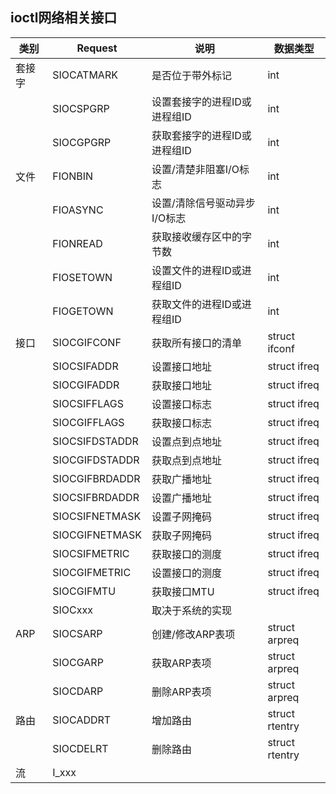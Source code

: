 ## ioctl网络相关接口
|类别|Request|说明|数据类型|
|--|--|--|--|
|套接字|SIOCATMARK|是否位于带外标记|int|
||SIOCSPGRP|设置套接字的进程ID或进程组ID|int|
||SIOCGPGRP|获取套接字的进程ID或进程组ID|int|
|文件|FIONBIN|设置/清楚非阻塞I/O标志|int|
||FIOASYNC|设置/清除信号驱动异步I/O标志|int|
||FIONREAD|获取接收缓存区中的字节数|int|
||FIOSETOWN|设置文件的进程ID或进程组ID|int|
||FIOGETOWN|获取文件的进程ID或进程组ID|int|
|接口|SIOCGIFCONF|获取所有接口的清单|struct ifconf|
||SIOCSIFADDR|设置接口地址|struct ifreq|
||SIOCGIFADDR|获取接口地址|struct ifreq|
||SIOCSIFFLAGS|设置接口标志|struct ifreq|
||SIOCGIFFLAGS|获取接口标志|struct ifreq|
||SIOCSIFDSTADDR|设置点到点地址|struct ifreq|
||SIOCGIFDSTADDR|获取点到点地址|struct ifreq|
||SIOCGIFBRDADDR|获取广播地址|struct ifreq|
||SIOCSIFBRDADDR|设置广播地址|struct ifreq|
||SIOCSIFNETMASK|设置子网掩码|struct ifreq|
||SIOCGIFNETMASK|获取子网掩码|struct ifreq|
||SIOCSIFMETRIC|获取接口的测度|struct ifreq|
||SIOCGIFMETRIC|设置接口的测度|struct ifreq|
||SIOCGIFMTU|获取接口MTU|struct ifreq|
||SIOCxxx|取决于系统的实现|
|ARP|SIOCSARP|创建/修改ARP表项|struct arpreq|
||SIOCGARP|获取ARP表项|struct arpreq|
||SIOCDARP|删除ARP表项|struct arpreq|
|路由|SIOCADDRT|增加路由|struct rtentry|
||SIOCDELRT|删除路由|struct rtentry|
|流|I_xxx|
